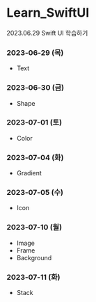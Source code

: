 # Learn_SwiftUI
2023.06.29 Swift UI 학습하기

### 2023-06-29 (목)
- Text

### 2023-06-30 (금)
- Shape

### 2023-07-01 (토)
- Color

### 2023-07-04 (화)
- Gradient

### 2023-07-05 (수)
- Icon

### 2023-07-10 (월)
- Image
- Frame
- Background

### 2023-07-11 (화)
- Stack
